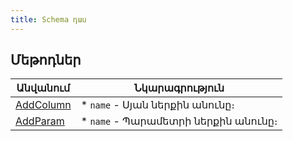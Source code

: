 ```yaml
---
title: Schema դաս
---
```


## Մեթոդներ

| Անվանում | Նկարագրություն |
|----------|----------------|
| [AddColumn](schema/AddColumn.md) | * `name` - Սյան ներքին անունը։ |
| [AddParam](schema/AddParam.md) | * `name` - Պարամետրի ներքին անունը։ |

